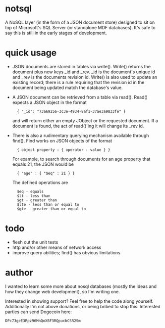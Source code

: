 notsql
======

A NoSQL layer (in the form of a JSON document store) designed to sit on top of Microsoft's SQL Server (or standalone MDF databases).  It's safe to say this is still in the early stages of development.

quick usage
===========
* JSON documents are stored in tables via write().  Write() returns the document plus new keys _id and _rev.  _id is the document's unique id and _rev is the documents revision id.  Write() is also used to update an existing record; there is a rule requiring that the revision id in the document being updated match the database's value.
* A JSON document can be retrieved from a table via read().  Read() expects a JSON object in the format

        { "_id": "73a69256-3c3e-4934-8af1-37ae3a9833fe" } 

    and will return either an empty JObject or the requested document.  If a document is found, the act of read()'ing it will change its _rev id.
* There is also a rudimentary querying mechanism available through find().  Find works on JSON objects of the format

        { object property : { operator : value } }
        
    For example, to search through documents for an age property that equals 21, the JSON would be
    
        { "age" : { "$eq" : 21 } }
    
    The defined operations are
    
        $eq - equals
        $lt - less than
        $gt - greater than
        $lte - less than or equal to
        $gte - greater than or equal to

todo
====

- flesh out the unit tests
- http and/or other means of network access
- improve query abilities; find() has obvious limitations

author
======
I wanted to learn some more about nosql databases (mostly the ideas and how they change web development), so I'm writing one.

Interested in showing support?  Feel free to help the code along yourself.  Additionally I'm not above donations, or being bribed to stop this.  Interested parties can send Dogecoin here: 
    
	DPc73geE3Rpz96MnQoXBF3RQpucbCSR2Sm
